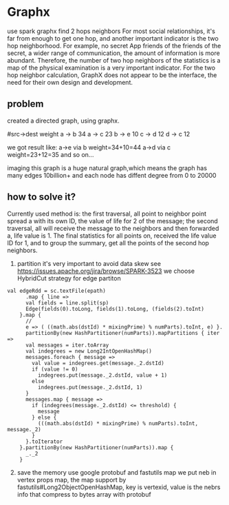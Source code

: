 # Graphx
use spark graphx find 2 hops neighbors
For most social relationships, it's far from enough to get one hop, and another important indicator is the two hop neighborhood. For example, no secret App friends of the friends of the secret, a wider range of communication, the amount of information is more abundant. Therefore, the number of two hop neighbors of the statistics is a map of the physical examination is a very important indicator. For the two hop neighbor calculation, GraphX does not appear to be the interface, the need for their own design and development. 
## problem
created a directed graph, using graphx.

#src->dest weight
a  -> b  34
a  -> c  23
b  -> e  10
c  -> d  12
d  -> c  12

we got result like:
a->e via b weight=34+10=44
a->d via c weight=23+12=35 and  so on...

imaging this graph is a huge natural graph,which means the graph has many edges 10billion+ and each node has diffent degree from 0 to 20000

## how to solve it?
Currently used method is: the first traversal, all point to neighbor point spread a with its own ID, the value of life for 2 of the message; the second traversal, all will receive the message to the neighbors and then forwarded a, life value is 1. The final statistics for all points on, received the life value ID for 1, and to group the summary, get all the points of the second hop neighbors.
1. partition
it's very important to avoid data skew
see https://issues.apache.org/jira/browse/SPARK-3523
we choose HybridCut strategy for edge partiton 
```
val edgeRdd = sc.textFile(epath)
      .map { line =>
      val fields = line.split(sp)
      Edge(fields(0).toLong, fields(1).toLong, (fields(2).toInt)
    }.map { 
      //
      e => ( ((math.abs(dstId) * mixingPrime) % numParts).toInt, e) }.
      partitionBy(new HashPartitioner(numParts)).mapPartitions { iter =>
      val messages = iter.toArray
      val indegrees = new Long2IntOpenHashMap()
      messages.foreach { message =>
        val value = indegrees.get(message._2.dstId)
        if (value != 0)
          indegrees.put(message._2.dstId, value + 1)
        else
          indegrees.put(message._2.dstId, 1)
      }
      messages.map { message =>
        if (indegrees(message._2.dstId) <= threshold) {
          message
        } else {
          (((math.abs(dstId) * mixingPrime) % numParts).toInt, message._2)
        }
      }.toIterator
    }.partitionBy(new HashPartitioner(numParts)).map {
      _._2
    }
```
2. save the memory
use google protobuf and fastutils map
we put neb in vertex props map, the map support by fastutils#Long2ObjectOpenHashMap, key is vertexid, value is the nebrs info that compress to bytes array with protobuf
